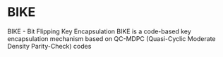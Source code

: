 # BIKE
BIKE - Bit Flipping Key Encapsulation
BIKE is a code-based key encapsulation mechanism based on QC-MDPC (Quasi-Cyclic Moderate Density Parity-Check) codes 
